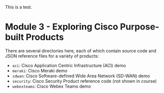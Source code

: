 This is a test.
# Module 3 - Exploring Cisco Purpose-built Products
There are several directories here, each of which contain source
code and JSON reference files for a variety of products:
  * `aci`: Cisco Application Centric Infrastructure (ACI) demo
  * `meraki`: Cisco Meraki demo
  * `sdwan`: Cisco Software-defined Wide Area Network (SD-WAN) demo
  * `security`: Cisco Security Product reference code (not shown in course)
  * `webexteams`: Cisco Webex Teams demo
